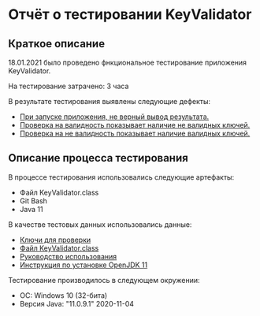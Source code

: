 # Отчёт о тестировании KeyValidator

## Краткое описание

18.01.2021 было проведено фнкциональное тестирование приложения KeyValidator.

На тестирование затрачено: 3 часа

В результате тестирования выявлены следующие дефекты:
* [При запуске приложения, не верный вывод результата.](https://github.com/Vladimir198/java_-1.1-/issues/1#issue-788231548)
* [Проверка на валидность показывает наличие не валидных ключей.](https://github.com/Vladimir198/java_-1.1-/issues/2#issue-788238011)
* [Проверка на не валидность показывает наличие валидных ключей.](https://github.com/Vladimir198/java_-1.1-/issues/3#issue-788242725)
## Описание процесса тестирования

В процессе тестирования использовались следующие артефакты:
* Файл KeyValidator.class
* Git Bash
* Java 11


В качестве тестовых данных использовались данные:
* [Ключи для проверки](https://github.com/netology-code/javaqa-homeworks/blob/master/intro/user-manual.md)
* [Файл KeyValidator.class](https://github.com/netology-code/javaqa-homeworks/blob/master/intro/artifacts/KeyValidator.class)
* [Руководство использования](https://github.com/netology-code/javaqa-homeworks/blob/master/intro/user-manual.md)
* [Инструкция по установке OpenJDK 11](https://github.com/netology-code/javaqa-homeworks/blob/master/intro/openjdk11-manual.md)

Тестирование производилось в следующем окружении:
* ОС: Windows 10 (32-бита)
* Версия Java: "11.0.9.1" 2020-11-04

